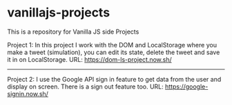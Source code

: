 # vanillajs-projects

This is a repository for Vanilla JS side Projects

Project 1: In this project I work with the DOM and LocalStorage where you make a tweet (simulation), you can edit its state, delete the tweet and save it in on LocalStorage.
URL: https://dom-ls-project.now.sh/

---

Project 2: I use the Google API sign in feature to get data from the user and display on screen. There is a sign out feature too.
URL: https://google-signin.now.sh/
